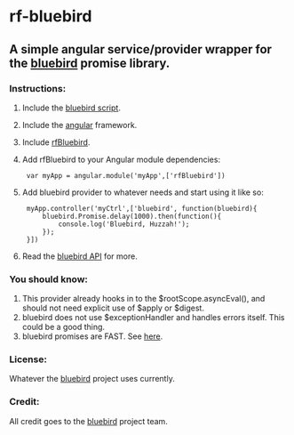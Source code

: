 # rf-bluebird

## A simple angular service/provider wrapper for the [bluebird](https://github.com/petkaantonov/bluebird) promise library.


### Instructions:

1. Include the [bluebird script](https://github.com/petkaantonov/bluebird#browsers).
2. Include the [angular](https://angularjs.org/) framework.
3. Include [rfBluebird](rfBluebird.js).
4. Add rfBluebird to your Angular module dependencies:
    
        var myApp = angular.module('myApp',['rfBluebird'])
5. Add bluebird provider to whatever needs and start using it like so:
       
        myApp.controller('myCtrl',['bluebird', function(bluebird){
            bluebird.Promise.delay(1000).then(function(){
                console.log('Bluebird, Huzzah!');
            });
        }])

6. Read the [bluebird API](https://github.com/petkaantonov/bluebird/blob/master/API.md) for more.
### You should know:
1. This provider already hooks in to the $rootScope.asyncEval(), and should not need explicit use of $apply or $digest.
2. bluebird does not use $exceptionHandler and handles errors itself. This could be a good thing.
3. bluebird promises are FAST. See [here](http://jsperf.com/bluebird-vs-rsvp/).

### License:
Whatever the [bluebird](https://github.com/petkaantonov/bluebird) project uses currently.

### Credit:
All credit goes to the [bluebird](https://github.com/petkaantonov/bluebird) project team. 

       
